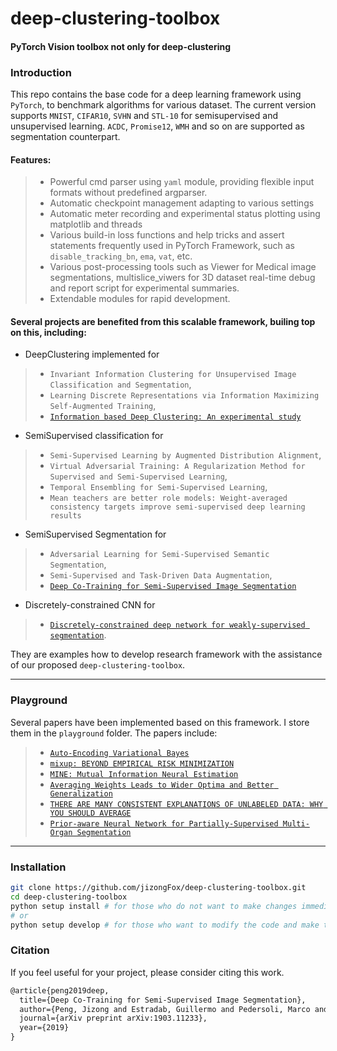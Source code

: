 # deep-clustering-toolbox 
#### PyTorch Vision toolbox not only for deep-clustering
### Introduction

This repo contains the base code for a deep learning framework using `PyTorch`, to benchmark algorithms for various dataset. 
The current version supports `MNIST`, `CIFAR10`, `SVHN` and `STL-10` for semisupervised and unsupervised learning. 
`ACDC`, `Promise12`, `WMH` and so on are supported as segmentation counterpart.

#### Features:
>- Powerful cmd parser using `yaml` module, providing flexible input formats without predefined argparser.
>- Automatic checkpoint management adapting to various settings
>- Automatic meter recording and experimental status plotting using matplotlib and threads
>- Various build-in loss functions and help tricks and assert statements frequently used in PyTorch Framework, such as `disable_tracking_bn`, `ema`, `vat`, etc.
>- Various post-processing tools such as Viewer for Medical image segmentations, multislice_viwers for 3D dataset real-time debug 
and report script for experimental summaries.
>- Extendable modules for rapid development.

#### Several projects are benefited from this scalable framework, builing top on this, including: 

+ DeepClustering implemented for 
>- `Invariant Information Clustering for Unsupervised Image Classification and Segmentation`, 
>- `Learning Discrete Representations via Information Maximizing Self-Augmented Training`,
>- [`Information based Deep Clustering: An experimental study`](https://github.com/jizongFox/DeepClusteringProject)
+ SemiSupervised classification for 
>- `Semi-Supervised Learning by Augmented Distribution Alignment`, 
>- `Virtual Adversarial Training: A Regularization Method for Supervised and Semi-Supervised Learning`, 
>- `Temporal Ensembling for Semi-Supervised Learning`,
>- `Mean teachers are better role models: Weight-averaged consistency targets improve semi-supervised deep learning results`
+ SemiSupervised Segmentation for 
>- `Adversarial Learning for Semi-Supervised Semantic Segmentation`, 
>- `Semi-Supervised and Task-Driven Data Augmentation`,
>- [`Deep Co-Training for Semi-Supervised Image Segmentation`](https://arxiv.org/abs/1903.11233)
+ Discretely-constrained CNN for
>- [`Discretely-constrained deep network for weakly-supervised segmentation`](https://github.com/jizongFox/Discretly-constrained-CNN/).


They are examples how to develop research framework with the assistance of our proposed `deep-clustering-toolbox`.
___
### Playground

Several papers have been implemented based on this framework. I store them in the `playground` folder. The papers include:

>- [`Auto-Encoding Variational Bayes`](https://arxiv.org/abs/1312.6114)
>- [`mixup: BEYOND EMPIRICAL RISK MINIMIZATION`](https://arxiv.org/pdf/1710.09412.pdf)
>- [`MINE: Mutual Information Neural Estimation`](https://arxiv.org/abs/1801.04062)
>- [`Averaging Weights Leads to Wider Optima and Better Generalization`](https://arxiv.org/pdf/1803.05407.pdf)
>- [`THERE ARE MANY CONSISTENT EXPLANATIONS OF UNLABELED DATA: WHY YOU SHOULD AVERAGE`](https://arxiv.org/pdf/1806.05594.pdf)
>- [`Prior-aware Neural Network for Partially-Supervised Multi-Organ Segmentation`](https://arxiv.org/abs/1904.06346)


---
### Installation
```bash
git clone https://github.com/jizongFox/deep-clustering-toolbox.git
cd deep-clustering-toolbox  
python setup install # for those who do not want to make changes immediately.
# or
python setup develop # for those who want to modify the code and make the impact immediate.

```
### Citation
If you feel useful for your project, please consider citing this work.
```latex
@article{peng2019deep,
  title={Deep Co-Training for Semi-Supervised Image Segmentation},
  author={Peng, Jizong and Estradab, Guillermo and Pedersoli, Marco and Desrosiers, Christian},
  journal={arXiv preprint arXiv:1903.11233},
  year={2019}
}
```




